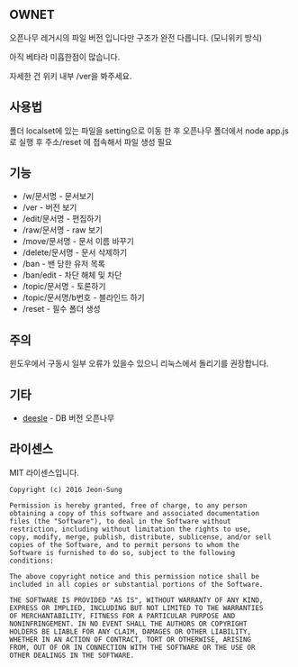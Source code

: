 ## OWNET
오픈나무 레거시의 파일 버전 입니다만 구조가 완전 다릅니다. (모니위키 방식)

아직 베타라 미흡한점이 많습니다.

자세한 건 위키 내부 /ver을 봐주세요.

## 사용법
폴더 localset에 있는 파일을 setting으로 이동 한 후 오픈나무 폴더에서 node app.js로 실행 후 주소/reset 에 접속해서 파일 생성 필요

## 기능
 * /w/문서명 - 문서보기
 * /ver - 버전 보기
 * /edit/문서명 - 편집하기
 * /raw/문서명 - raw 보기
 * /move/문서명 - 문서 이름 바꾸기
 * /delete/문서명 - 문서 삭제하기
 * /ban - 밴 당한 유저 목록
 * /ban/edit - 차단 해체 및 차단
 * /topic/문서명 - 토론하기
 * /topic/문서명/b번호 - 블라인드 하기
 * /reset - 필수 폴더 생성

## 주의
윈도우에서 구동시 일부 오류가 있을수 있으니 리눅스에서 돌리기를 권장합니다.

## 기타
* [deesle](https://github.com/deesle/deesle) - DB 버전 오픈나무

## 라이센스
MIT 라이센스입니다.
```
Copyright (c) 2016 Jeon-Sung

Permission is hereby granted, free of charge, to any person
obtaining a copy of this software and associated documentation
files (the "Software"), to deal in the Software without
restriction, including without limitation the rights to use,
copy, modify, merge, publish, distribute, sublicense, and/or sell
copies of the Software, and to permit persons to whom the
Software is furnished to do so, subject to the following
conditions:

The above copyright notice and this permission notice shall be
included in all copies or substantial portions of the Software.

THE SOFTWARE IS PROVIDED "AS IS", WITHOUT WARRANTY OF ANY KIND,
EXPRESS OR IMPLIED, INCLUDING BUT NOT LIMITED TO THE WARRANTIES
OF MERCHANTABILITY, FITNESS FOR A PARTICULAR PURPOSE AND
NONINFRINGEMENT. IN NO EVENT SHALL THE AUTHORS OR COPYRIGHT
HOLDERS BE LIABLE FOR ANY CLAIM, DAMAGES OR OTHER LIABILITY,
WHETHER IN AN ACTION OF CONTRACT, TORT OR OTHERWISE, ARISING
FROM, OUT OF OR IN CONNECTION WITH THE SOFTWARE OR THE USE OR
OTHER DEALINGS IN THE SOFTWARE.
```
